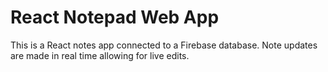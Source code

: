 # React Notepad Web App
This is a React notes app connected to a Firebase database. Note updates are made in real time allowing for live edits.